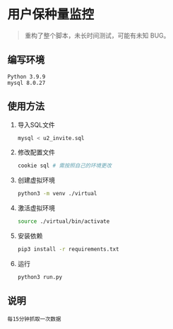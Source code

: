# 用户保种量监控

> 重构了整个脚本，未长时间测试，可能有未知 BUG。


## 编写环境
    Python 3.9.9  
    mysql 8.0.27


## 使用方法

1. 导入SQL文件  
    ``` bash
    mysql < u2_invite.sql
    ```

2. 修改配置文件  
    ``` bash
    cookie sql # 需按照自己的环境更改
    ```

3. 创建虚拟环境  
    ``` bash
    python3 -m venv ./virtual
    ```

4. 激活虚拟环境  
    ``` bash
    source ./virtual/bin/activate
    ```

5. 安装依赖  
    ``` bash
    pip3 install -r requirements.txt
    ```

6. 运行  
    ``` bash
    python3 run.py
    ```


## 说明
    每15分钟抓取一次数据
